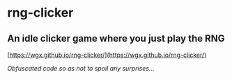 # rng-clicker

## An idle clicker game where you just play the RNG

[https://wgx.github.io/rng-clicker/](https://wgx.github.io/rng-clicker/)

*Obfuscated code so as not to spoil any surprises...*
